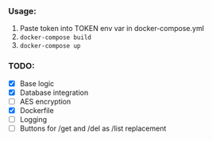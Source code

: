 ### Usage:
1. Paste token into TOKEN env var in docker-compose.yml
2. `docker-compose build`
3. `docker-compose up`

### TODO:
- [X] Base logic
- [X] Database integration
- [ ] AES encryption
- [X] Dockerfile
- [ ] Logging
- [ ] Buttons for /get and /del as /list replacement